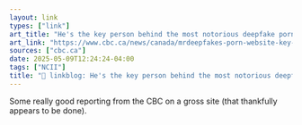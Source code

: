 ```yaml
---
layout: link
types: ["link"]
art_title: "He's the key person behind the most notorious deepfake porn site in the world. And he's Canadian | CBC News"
art_link: "https://www.cbc.ca/news/canada/mrdeepfakes-porn-website-key-figure-1.7527626?ref=404media.co"
sources: ["cbc.ca"]
date: 2025-05-09T12:24:24-04:00
tags: ["NCII"]
title: "🔗 linkblog: He's the key person behind the most notorious deepfake porn site in the world. And he's Canadian | CBC News"
---
```

Some really good reporting from the CBC on a gross site (that thankfully appears to be done).